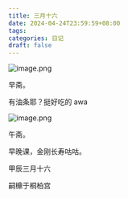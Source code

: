 ```yaml
---
title: 三月十六
date: 2024-04-24T23:59:59+08:00
tags: 
categories: 日记
draft: false
---
```

![image.png](https://cdn.jsdelivr.net/gh/luo029/blogimage@main/24%200426%201731%2003.png)

早斋。

有油条耶？挺好吃的 awa

![image.png](https://cdn.jsdelivr.net/gh/luo029/blogimage@main/24%200426%201731%2021.png)

午斋。

早晚课，金刚长寿咕咕。

甲辰三月十六

嗣檙于桐柏宫